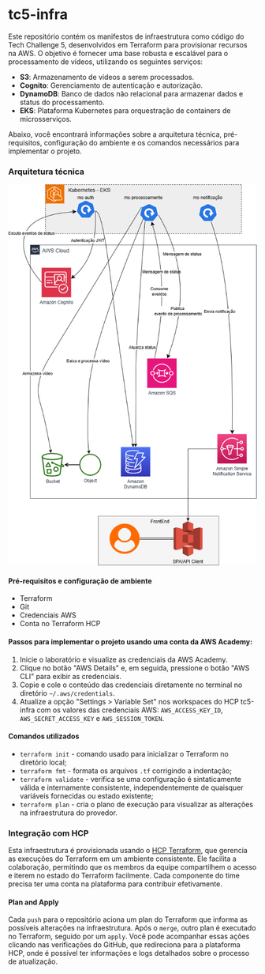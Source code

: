 # tc5-infra

Este repositório contém os manifestos de infraestrutura como código do Tech Challenge 5, desenvolvidos em Terraform para provisionar recursos na AWS. O objetivo é fornecer uma base robusta e escalável para o processamento de vídeos, utilizando os seguintes serviços:

- **S3**: Armazenamento de vídeos a serem processados.
- **Cognito**: Gerenciamento de autenticação e autorização.
- **DynamoDB**: Banco de dados não relacional para armazenar dados e status do processamento.
- **EKS**: Plataforma Kubernetes para orquestração de containers de microsserviços.

Abaixo, você encontrará informações sobre a arquitetura técnica, pré-requisitos, configuração do ambiente e os comandos necessários para implementar o projeto.

### Arquitetura técnica

![arquitetura-tecnica](docs/image/arquitetura-process-video2.png)

#### Pré-requisitos e configuração de ambiente

- Terraform
- Git
- Credenciais AWS
- Conta no Terraform HCP

#### Passos para implementar o projeto usando uma conta da AWS Academy:

1. Inicie o laboratório e visualize as credenciais da AWS Academy.
2. Clique no botão "AWS Details" e, em seguida, pressione o botão "AWS CLI" para exibir as credenciais.
3. Copie e cole o conteúdo das credenciais diretamente no terminal no diretório `~/.aws/credentials`.
4. Atualize a opção "Settings > Variable Set" nos workspaces do HCP tc5-infra com os valores das credenciais AWS: `AWS_ACCESS_KEY_ID`, `AWS_SECRET_ACCESS_KEY` e `AWS_SESSION_TOKEN`.

#### Comandos utilizados

- `terraform init` - comando usado para inicializar o Terraform no diretório local;
- `terraform fmt` - formata os arquivos `.tf` corrigindo a indentação;
- `terraform validate` - verifica se uma configuração é sintaticamente válida e internamente consistente, independentemente de quaisquer variáveis fornecidas ou estado existente;
- `terraform plan` - cria o plano de execução para visualizar as alterações na infraestrutura do provedor.

### Integração com HCP

Esta infraestrutura é provisionada usando o [HCP Terraform](https://developer.hashicorp.com/terraform/cloud-docs), que gerencia as execuções do Terraform em um ambiente consistente. Ele facilita a colaboração, permitindo que os membros da equipe compartilhem o acesso e iterem no estado do Terraform facilmente. Cada componente do time precisa ter uma conta na plataforma para contribuir efetivamente.

#### Plan and Apply
Cada `push` para o repositório aciona um plan do Terraform que informa as possíveis alterações na infraestrutura. Após o `merge`, outro plan é executado no Terraform, seguido por um `apply`. Você pode acompanhar essas ações clicando nas verificações do GitHub, que redireciona para a plataforma HCP, onde é possível ter informações e logs detalhados sobre o processo de atualização.
